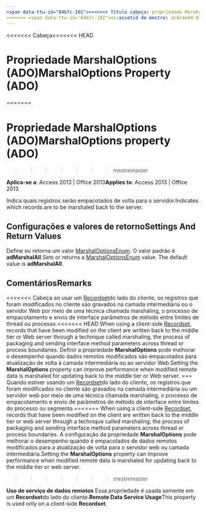 ```yaml
---
<span data-ttu-id="84b7c-101"><<<<<<< Título cabeça: propriedade MarshalOptions (ADO) TOCTitle: propriedade MarshalOptions (ADO) === título: propriedade MarshalOptions (ADO) TOCTitle: propriedade MarshalOptions (ADO)</span><span class="sxs-lookup"><span data-stu-id="84b7c-101"><<<<<<< HEAD title: MarshalOptions Property (ADO) TOCTitle: MarshalOptions Property (ADO) ======= title: MarshalOptions property (ADO) TOCTitle: MarshalOptions property (ADO)</span></span>
>>>>>>> <span data-ttu-id="84b7c-102">ms:assetid de mestre: dc9c4e94-0725-210d-8251-079054541142 ms:mtpsurl: https://msdn.microsoft.com/library/JJ250118(v=office.15) ms:contentKeyID: ms.date 48548143: 18/09/2015 mtps_version: v=office.15</span><span class="sxs-lookup"><span data-stu-id="84b7c-102">master ms:assetid: dc9c4e94-0725-210d-8251-079054541142 ms:mtpsurl: https://msdn.microsoft.com/library/JJ250118(v=office.15) ms:contentKeyID: 48548143 ms.date: 09/18/2015 mtps_version: v=office.15</span></span>
---
```


<span data-ttu-id="84b7c-103"><<<<<<< Cabeça</span><span class="sxs-lookup"><span data-stu-id="84b7c-103"><<<<<<< HEAD</span></span>
# <a name="marshaloptions-property-ado"></a><span data-ttu-id="84b7c-104">Propriedade MarshalOptions (ADO)</span><span class="sxs-lookup"><span data-stu-id="84b7c-104">MarshalOptions Property (ADO)</span></span>
=======
# <a name="marshaloptions-property-ado"></a><span data-ttu-id="84b7c-105">Propriedade MarshalOptions (ADO)</span><span class="sxs-lookup"><span data-stu-id="84b7c-105">MarshalOptions property (ADO)</span></span>
>>>>>>> <span data-ttu-id="84b7c-106">mestre</span><span class="sxs-lookup"><span data-stu-id="84b7c-106">master</span></span>


<span data-ttu-id="84b7c-107">**Aplica-se a**: Access 2013 | Office 2013</span><span class="sxs-lookup"><span data-stu-id="84b7c-107">**Applies to**: Access 2013 | Office 2013</span></span>

<span data-ttu-id="84b7c-108">Indica quais registros serão empacotados de volta para o servidor.</span><span class="sxs-lookup"><span data-stu-id="84b7c-108">Indicates which records are to be marshaled back to the server.</span></span>

## <a name="settings-and-return-values"></a><span data-ttu-id="84b7c-109">Configurações e valores de retorno</span><span class="sxs-lookup"><span data-stu-id="84b7c-109">Settings And Return Values</span></span>

<span data-ttu-id="84b7c-p101">Define ou retorna um valor [MarshalOptionsEnum](marshaloptionsenum.md). O valor padrão é **adMarshalAll**.</span><span class="sxs-lookup"><span data-stu-id="84b7c-p101">Sets or returns a [MarshalOptionsEnum](marshaloptionsenum.md) value. The default value is **adMarshalAll**.</span></span>

## <a name="remarks"></a><span data-ttu-id="84b7c-112">Comentários</span><span class="sxs-lookup"><span data-stu-id="84b7c-112">Remarks</span></span>

<span data-ttu-id="84b7c-113"><<<<<<< Cabeça ao usar um [Recordset](recordset-object-ado.md)do lado do cliente, os registros que foram modificados no cliente são gravados na camada intermediária ou o servidor Web por meio de uma técnica chamada marshaling, o processo de empacotamento e envio de interface parâmetros de método entre limites de thread ou processo.</span><span class="sxs-lookup"><span data-stu-id="84b7c-113"><<<<<<< HEAD When using a client-side [Recordset](recordset-object-ado.md), records that have been modified on the client are written back to the middle tier or Web server through a technique called marshaling, the process of packaging and sending interface method parameters across thread or process boundaries.</span></span> <span data-ttu-id="84b7c-114">Definir a propriedade **MarshalOptions** pode melhorar o desempenho quando dados remotos modificados são empacotados para atualização de volta à camada intermediária ou ao servidor Web.</span><span class="sxs-lookup"><span data-stu-id="84b7c-114">Setting the **MarshalOptions** property can improve performance when modified remote data is marshaled for updating back to the middle tier or Web server.</span></span>
<span data-ttu-id="84b7c-115">=== Quando estiver usando um [Recordset](recordset-object-ado.md)do lado do cliente, os registros que foram modificados no cliente são gravados na camada intermediária ou um servidor web por meio de uma técnica chamada marshaling, o processo de empacotamento e envio de parâmetros de método de interface entre limites do processo ou segmento.</span><span class="sxs-lookup"><span data-stu-id="84b7c-115">======= When using a client-side [Recordset](recordset-object-ado.md), records that have been modified on the client are written back to the middle tier or web server through a technique called marshaling, the process of packaging and sending interface method parameters across thread or process boundaries.</span></span> <span data-ttu-id="84b7c-116">A configuração da propriedade **MarshalOptions** pode melhorar o desempenho quando é empacotados de dados remotos modificados para a atualização de volta para o servidor web ou camada intermediária.</span><span class="sxs-lookup"><span data-stu-id="84b7c-116">Setting the **MarshalOptions** property can improve performance when modified remote data is marshaled for updating back to the middle tier or web server.</span></span>
>>>>>>> <span data-ttu-id="84b7c-117">mestre</span><span class="sxs-lookup"><span data-stu-id="84b7c-117">master</span></span>

<span data-ttu-id="84b7c-118">**Uso de serviço de dados remotos** Essa propriedade é usada somente em um **Recordset**do lado do cliente.</span><span class="sxs-lookup"><span data-stu-id="84b7c-118">**Remote Data Service Usage**This property is used only on a client-side **Recordset**.</span></span>

